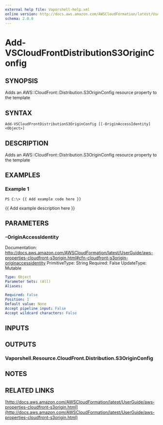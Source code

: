 ```yaml
---
external help file: Vaporshell-help.xml
online version: http://docs.aws.amazon.com/AWSCloudFormation/latest/UserGuide/aws-properties-cloudfront-s3origin.html
schema: 2.0.0
---
```


# Add-VSCloudFrontDistributionS3OriginConfig

## SYNOPSIS
Adds an AWS::CloudFront::Distribution.S3OriginConfig resource property to the template

## SYNTAX

```
Add-VSCloudFrontDistributionS3OriginConfig [[-OriginAccessIdentity] <Object>]
```

## DESCRIPTION
Adds an AWS::CloudFront::Distribution.S3OriginConfig resource property to the template

## EXAMPLES

### Example 1
```
PS C:\> {{ Add example code here }}
```

{{ Add example description here }}

## PARAMETERS

### -OriginAccessIdentity
Documentation: http://docs.aws.amazon.com/AWSCloudFormation/latest/UserGuide/aws-properties-cloudfront-s3origin.html#cfn-cloudfront-s3origin-originaccessidentity
PrimitiveType: String
Required: False
UpdateType: Mutable

```yaml
Type: Object
Parameter Sets: (All)
Aliases: 

Required: False
Position: 1
Default value: None
Accept pipeline input: False
Accept wildcard characters: False
```

## INPUTS

## OUTPUTS

### Vaporshell.Resource.CloudFront.Distribution.S3OriginConfig

## NOTES

## RELATED LINKS

[http://docs.aws.amazon.com/AWSCloudFormation/latest/UserGuide/aws-properties-cloudfront-s3origin.html](http://docs.aws.amazon.com/AWSCloudFormation/latest/UserGuide/aws-properties-cloudfront-s3origin.html)

